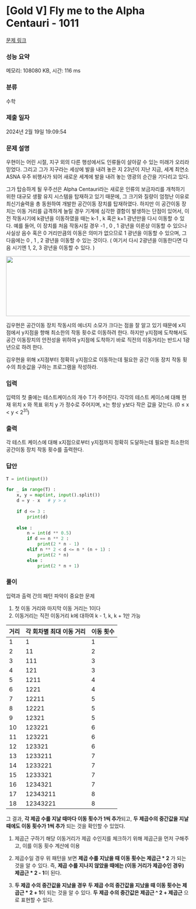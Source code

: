 # [Gold V] Fly me to the Alpha Centauri - 1011 

[문제 링크](https://www.acmicpc.net/problem/1011) 

### 성능 요약

메모리: 108080 KB, 시간: 116 ms

### 분류

수학

### 제출 일자

2024년 2월 19일 19:09:54

### 문제 설명

<p>우현이는 어린 시절, 지구 외의 다른 행성에서도 인류들이 살아갈 수 있는 미래가 오리라 믿었다. 그리고 그가 지구라는 세상에 발을 내려 놓은 지 23년이 지난 지금, 세계 최연소 ASNA 우주 비행사가 되어 새로운 세계에 발을 내려 놓는 영광의 순간을 기다리고 있다.</p>

<p>그가 탑승하게 될 우주선은 Alpha Centauri라는 새로운 인류의 보금자리를 개척하기 위한 대규모 생활 유지 시스템을 탑재하고 있기 때문에, 그 크기와 질량이 엄청난 이유로 최신기술력을 총 동원하여 개발한 공간이동 장치를 탑재하였다. 하지만 이 공간이동 장치는 이동 거리를 급격하게 늘릴 경우 기계에 심각한 결함이 발생하는 단점이 있어서, 이전 작동시기에 k광년을 이동하였을 때는 k-1 , k 혹은 k+1 광년만을 다시 이동할 수 있다. 예를 들어, 이 장치를 처음 작동시킬 경우 -1 , 0 , 1 광년을 이론상 이동할 수 있으나 사실상 음수 혹은 0 거리만큼의 이동은 의미가 없으므로 1 광년을 이동할 수 있으며, 그 다음에는 0 , 1 , 2 광년을 이동할 수 있는 것이다. ( 여기서 다시 2광년을 이동한다면 다음 시기엔 1, 2, 3 광년을 이동할 수 있다. )</p>

<p style="text-align: center;"><img alt="" src="https://www.acmicpc.net/upload/201003/rlaehdgur.JPG" style="height:164px; width:626px"></p>

<p>김우현은 공간이동 장치 작동시의 에너지 소모가 크다는 점을 잘 알고 있기 때문에 x지점에서 y지점을 향해 최소한의 작동 횟수로 이동하려 한다. 하지만 y지점에 도착해서도 공간 이동장치의 안전성을 위하여 y지점에 도착하기 바로 직전의 이동거리는 반드시 1광년으로 하려 한다.</p>

<p>김우현을 위해 x지점부터 정확히 y지점으로 이동하는데 필요한 공간 이동 장치 작동 횟수의 최솟값을 구하는 프로그램을 작성하라.</p>

### 입력 

 <p>입력의 첫 줄에는 테스트케이스의 개수 T가 주어진다. 각각의 테스트 케이스에 대해 현재 위치 x 와 목표 위치 y 가 정수로 주어지며, x는 항상 y보다 작은 값을 갖는다. (0 ≤ x < y < 2<sup>31</sup>)</p>

### 출력 

 <p>각 테스트 케이스에 대해 x지점으로부터 y지점까지 정확히 도달하는데 필요한 최소한의 공간이동 장치 작동 횟수를 출력한다.</p>

### 답안

```python
T = int(input())  
  
for _ in range(T) :  
    x, y = map(int, input().split())  
    d = y - x   # y > x  
  
    if d <= 3 :  
        print(d)  
  
    else :  
        n = int(d ** 0.5)  
        if d == n ** 2 :  
            print(2 * n - 1)  
        elif n ** 2 < d <= n * (n + 1) :  
            print(2 * n)  
        else :  
            print(2 * n + 1)
```

### 풀이

입력과 출력 간의 패턴 파악이 중요한 문제

1. 첫 이동 거리와 마지막 이동 거리는 1이다
2. 이동거리는 직전 이동거리 k에 대하여 k - 1, k, k + 1만 가능

| 거리  | 각 회차별 최대 이동 거리 | 이동 횟수 |
| --- | -------------- | ----- |
| 1   | 1              | 1     |
| 2   | 11             | 2     |
| 3   | 111            | 3     |
| 4   | 121            | 3     |
| 5   | 1211           | 4     |
| 6   | 1221           | 4     |
| 7   | 12211          | 5     |
| 8   | 12221          | 5     |
| 9   | 12321          | 5     |
| 10  | 123221         | 6     |
| 11  | 123221         | 6     |
| 12  | 123321         | 6     |
| 13  | 1233211        | 7     |
| 14  | 1233221        | 7     |
| 15  | 1233321        | 7     |
| 16  | 1234321        | 7     |
| 17  | 12343211       | 8     |
| 18  | 12343221       | 8     |
그 결과, **각 제곱 수를 지날 때마다 이동 횟수가 1씩 추가**되고, **두 제곱수의 중간값을 지날 때에도 이동 횟수가 1씩 추가** 되는 것을 확인할 수 있었다.

1. 제곱근 구하기
   해당 이동거리가 제곱 수인지를 체크하기 위해 제곱근을 먼저 구해주고, 이를 이동 횟수 계산에 이용
2. 제곱수일 경우
   위 패턴을 보면 **제곱 수를 지났을 때 이동 횟수는 제곱근 * 2** 가 되는 것을 알 수 있다. 즉, **제곱 수를 지나지 않았을 때에는 (이동 거리가 제곱수인 경우) 제곱근 * 2 - 1**이 된다.

3. **두 제곱 수의 중간값을 지났을 경우**
   **두 제곱 수의 중간값을 지났을 때 이동 횟수는 제곱근 * 2 + 1**이 되는 것을 알 수 있다. **두 제곱 수의 중간값은 제곱근 ^ 2 + 제곱근** 으로 표현할 수 있다. 